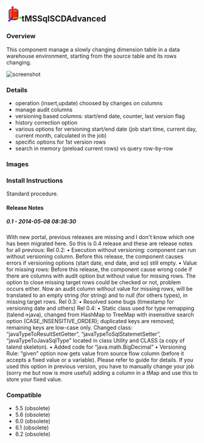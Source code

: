 ## <img src='./logo.jpg' width='40' height='40'>tMSSqlSCDAdvanced

### Overview
This component manage a slowly changing dimension table in a data warehouse environment, starting from the source table and its rows changing.


![screenshot](https://talendforge.org/exchange/tos/upload_tos/extension-1193/screenshot.jpg)
### Details
- operation (insert,update) choosed by changes on columns
- manage audit columns
- versioning based columns: start/end date, counter, last version flag
- history correction option
- various options for versioning start/end date (job start time, current day, current month, calculated in the job)
- specific options for 1st version rows
- search in memory (preload current rows) vs query row-by-row
### Images



### Install Instructions
Standard procedure.

#### Release Notes

##### 0.1 - 2014-05-08 08:36:30
With new portal, previous releases are missing and I don't know which one has been migrated here. So this is 0.4 release and these are release notes for all previous:
Rel 0.2:
• Execution without versioning: component can run without versioning column. Before this release, the component causes errors if versioning options (start
date, end date, and so) still empty.
• Value for missing rows: Before this release, the component cause wrong code if there are columns with audit option but without value for missing rows.
The option to close missing target rows could be checked or not, problem occurs either. Now an audit column without value for missing rows, will be
translated to an empty string (for string) and to null (for others types), in missing target rows.
Rel 0.3:
• Resolved some bugs (timestamp for versioning date and others)
Rel 0.4:
• Static class used for type remapping (talend->java), changed from HashMap to TreeMap with insensitive search option (CASE_INSENSITIVE_ORDER);
duplicated keys are removed; remaining keys are low-case only. Changed class: “javaTypeToResultSetGetter”, “javaTypeToSqlStatemetSetter”,
“javaTypeToJavaSqlType” located in class Utility and CLASS (a copy of talend skeleton).
• Added code for “java.math.BigDecimal”
• Versioning Rule: “given” option now gets value from source flow column (before it accepts a fixed value or a variable). Please refer to guide for details. If
you used this option in previous version, you have to manually change your job (sorry me but now is more useful) adding a column in a tMap and use this
to store your fixed value.
### Compatible
 -  5.5 (obsolete)
 -   5.6 (obsolete)
 -   6.0 (obsolete)
 -   6.1 (obsolete)
 -   6.2 (obsolete)